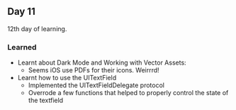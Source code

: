 ## Day 11

12th day of learning.

### Learned

- Learnt about Dark Mode and Working with Vector Assets:
    - Seems iOS use PDFs for their icons. Weirrrd!
- Learnt how to use the UITextField
    - Implemented the UITextFieldDelegate protocol
    - Overrode a few functions that helped to properly control the state of
    the textfield

